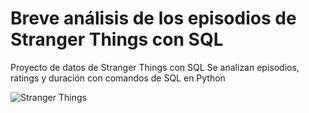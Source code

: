 # Breve análisis de los episodios de Stranger Things con SQL 

Proyecto de datos de Stranger Things con SQL
Se analizan episodios, ratings y duración con comandos de SQL en Python 

![Stranger Things](https://upload.wikimedia.org/wikipedia/commons/3/38/Stranger_Things_logo.png)

